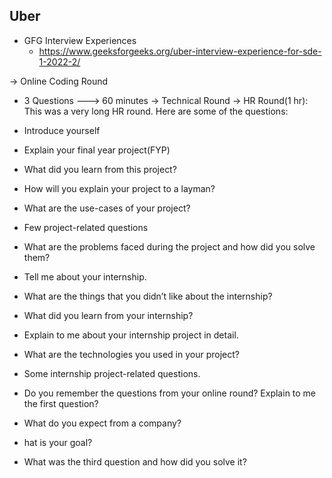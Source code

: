 ## Uber 

- GFG Interview Experiences 
  - https://www.geeksforgeeks.org/uber-interview-experience-for-sde-1-2022-2/
  

-> Online Coding Round 
   - 3 Questions ---> 60 minutes
-> Technical Round 
-> HR Round(1 hr): This was a very long HR round. Here are some of the questions:

- Introduce yourself
- Explain your final year project(FYP)
- What did you learn from this project?
- How will you explain your project to a layman?
- What are the use-cases of your project?
- Few project-related questions
- What are the problems faced during the project and how did you solve them?
- Tell me about your internship.
- What are the things that you didn’t like about the internship?
- What did you learn from your internship?
- Explain to me about your internship project in detail.
- What are the technologies you used in your project?
- Some internship project-related questions.
- Do you remember the questions from your online round? Explain to me the first question?
- What do you expect from a company?
- hat is your goal?
- What was the third question and how did you solve it?
